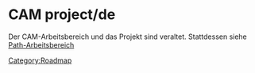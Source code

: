 # CAM project/de

 Der CAM-Arbeitsbereich und das Projekt sind veraltet. Stattdessen siehe [Path-Arbeitsbereich](Path_Workbench/de.md)




[Category:Roadmap](Category:Roadmap.md)
